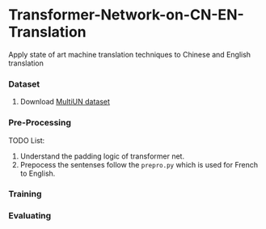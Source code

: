 # Transformer-Network-on-CN-EN-Translation
Apply state of art machine translation techniques to Chinese and English translation

### Dataset

1. Download [MultiUN dataset](http://opus.nlpl.eu/download.php?f=MultiUN/en-zh.xml.gz)

### Pre-Processing

TODO List:

1. Understand the padding logic of transformer net.
2. Prepocess the sentenses follow the `prepro.py` which is used for French to English.

### Training

### Evaluating
